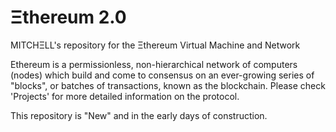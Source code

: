 # Ξthereum 2.0

MITCHΞLL's repository for the Ξthereum Virtual Machine and Network

Ethereum is a permissionless, non-hierarchical network of computers (nodes) which build and come to consensus on an ever-growing series of "blocks", or batches of transactions, known as the blockchain. 
Please check 'Projects' for more detailed information on the protocol.

This repository is "New" and in the early days of construction.
